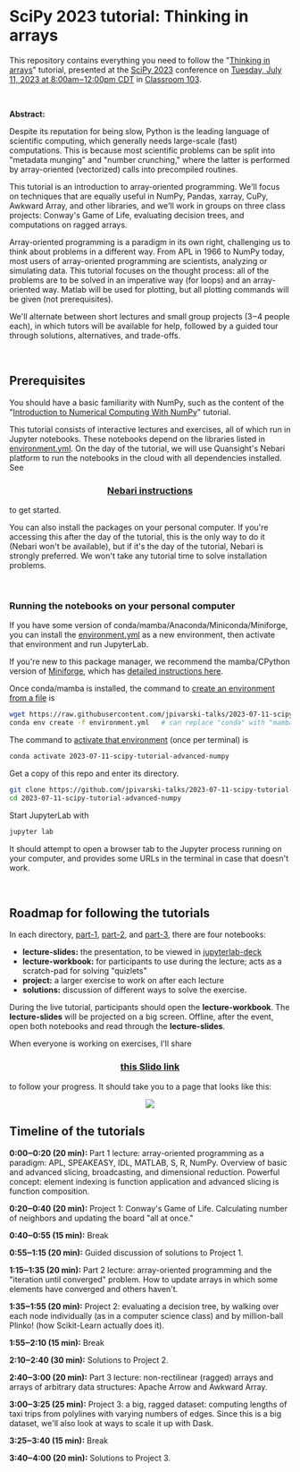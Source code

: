 # SciPy 2023 tutorial: Thinking in arrays

This repository contains everything you need to follow the "[Thinking in arrays](https://cfp.scipy.org/2023/talk/XBUC8S/)" tutorial, presented at the [SciPy 2023](https://www.scipy2023.scipy.org/) conference on [Tuesday, July 11, 2023 at 8:00am‒12:00pm CDT](https://www.scipy2023.scipy.org/schedule) in [Classroom 103](https://meetattexas.com/floorplans#m1).

<br>

**Abstract:**

Despite its reputation for being slow, Python is the leading language of scientific computing, which generally needs large-scale (fast) computations. This is because most scientific problems can be split into "metadata munging" and "number crunching," where the latter is performed by array-oriented (vectorized) calls into precompiled routines.

This tutorial is an introduction to array-oriented programming. We'll focus on techniques that are equally useful in NumPy, Pandas, xarray, CuPy, Awkward Array, and other libraries, and we'll work in groups on three class projects: Conway's Game of Life, evaluating decision trees, and computations on ragged arrays.

Array-oriented programming is a paradigm in its own right, challenging us to think about problems in a different way. From APL in 1966 to NumPy today, most users of array-oriented programming are scientists, analyzing or simulating data. This tutorial focuses on the thought process: all of the problems are to be solved in an imperative way (for loops) and an array-oriented way. Matlab will be used for plotting, but all plotting commands will be given (not prerequisites).

We'll alternate between short lectures and small group projects (3‒4 people each), in which tutors will be available for help, followed by a guided tour through solutions, alternatives, and trade-offs.

<br>

## Prerequisites

You should have a basic familiarity with NumPy, such as the content of the "[Introduction to Numerical Computing With NumPy](https://cfp.scipy.org/2023/talk/UJBWPQ/)" tutorial.

This tutorial consists of interactive lectures and exercises, all of which run in Jupyter notebooks. These notebooks depend on the libraries listed in [environment.yml](environment.yml). On the day of the tutorial, we will use Quansight's Nebari platform to run the notebooks in the cloud with all dependencies installed. See

<h3 align="center"><a href="https://docs.google.com/document/d/1vnWhNyUBRpILb2MAHQfTmZQY3pCIaCmroV9ke49nQlE/edit?usp=sharing">Nebari instructions</a></h3>

to get started.

You can also install the packages on your personal computer. If you're accessing this after the day of the tutorial, this is the only way to do it (Nebari won't be available), but if it's the day of the tutorial, Nebari is strongly preferred. We won't take any tutorial time to solve installation problems.

<br>

### Running the notebooks on your personal computer

If you have some version of conda/mamba/Anaconda/Miniconda/Miniforge, you can install the [environment.yml](environment.yml) as a new environment, then activate that environment and run JupyterLab.

If you're new to this package manager, we recommend the mamba/CPython version of [Miniforge](https://github.com/conda-forge/miniforge), which has [detailed instructions here](https://scikit-hep.org/user/installing-conda).

Once conda/mamba is installed, the command to [create an environment from a file](https://conda.io/projects/conda/en/latest/user-guide/tasks/manage-environments.html#creating-an-environment-from-an-environment-yml-file) is

```bash
wget https://raw.githubusercontent.com/jpivarski-talks/2023-07-11-scipy-tutorial-advanced-numpy/main/environment.yml
conda env create -f environment.yml   # can replace "conda" with "mamba"
```

The command to [activate that environment](https://conda.io/projects/conda/en/latest/user-guide/tasks/manage-environments.html#activating-an-environment) (once per terminal) is

```bash
conda activate 2023-07-11-scipy-tutorial-advanced-numpy
```

Get a copy of this repo and enter its directory.

```bash
git clone https://github.com/jpivarski-talks/2023-07-11-scipy-tutorial-advanced-numpy.git
cd 2023-07-11-scipy-tutorial-advanced-numpy
```

Start JupyterLab with

```bash
jupyter lab
```

It should attempt to open a browser tab to the Jupyter process running on your computer, and provides some URLs in the terminal in case that doesn't work.

<br>

## Roadmap for following the tutorials

In each directory, [part-1](part-1), [part-2](part-2), and [part-3](part-3), there are four notebooks:

  * **lecture-slides:** the presentation, to be viewed in [jupyterlab-deck](https://jupyterlab-deck.readthedocs.io/)
  * **lecture-workbook:** for participants to use during the lecture; acts as a scratch-pad for solving "quizlets"
  * **project:** a larger exercise to work on after each lecture
  * **solutions:** discussion of different ways to solve the exercise.

During the live tutorial, participants should open the **lecture-workbook**. The **lecture-slides** will be projected on a big screen. Offline, after the event, open both notebooks and read through the **lecture-slides**.

When everyone is working on exercises, I'll share

<h3 align="center"><a href="https://app.sli.do/event/mAiL1wgxpBXyTrRFTEsC94/embed/polls/da924656-e37b-4aa8-828c-90d7faa58915">this Slido link</a></h3>

to follow your progress. It should take you to a page that looks like this:

<p align="center"><picture><img src="https://github.com/jpivarski-talks/2023-07-11-scipy2023-tutorial-thinking-in-arrays/assets/1852447/1603b323-fb27-4023-a1ed-7e2c979c7669"></picture></p>

## Timeline of the tutorials

**0:00‒0:20 (20 min):** Part 1 lecture: array-oriented programming as a paradigm: APL, SPEAKEASY, IDL, MATLAB, S, R, NumPy. Overview of basic and advanced slicing, broadcasting, and dimensional reduction. Powerful concept: element indexing is function application and advanced slicing is function composition.

**0:20‒0:40 (20 min):** Project 1: Conway's Game of Life. Calculating number of neighbors and updating the board "all at once."

**0:40‒0:55 (15 min):** Break

**0:55‒1:15 (20 min):** Guided discussion of solutions to Project 1.

**1:15‒1:35 (20 min):** Part 2 lecture: array-oriented programming and the "iteration until converged" problem. How to update arrays in which some elements have converged and others haven't.

**1:35‒1:55 (20 min):** Project 2: evaluating a decision tree, by walking over each node individually (as in a computer science class) and by million-ball Plinko! (how Scikit-Learn actually does it).

**1:55‒2:10 (15 min):** Break

**2:10‒2:40 (30 min):** Solutions to Project 2.

**2:40‒3:00 (20 min):** Part 3 lecture: non-rectilinear (ragged) arrays and arrays of arbitrary data structures: Apache Arrow and Awkward Array.

**3:00‒3:25 (25 min):** Project 3: a big, ragged dataset: computing lengths of taxi trips from polylines with varying numbers of edges. Since this is a big dataset, we'll also look at ways to scale it up with Dask.

**3:25‒3:40 (15 min):** Break

**3:40‒4:00 (20 min):** Solutions to Project 3.
